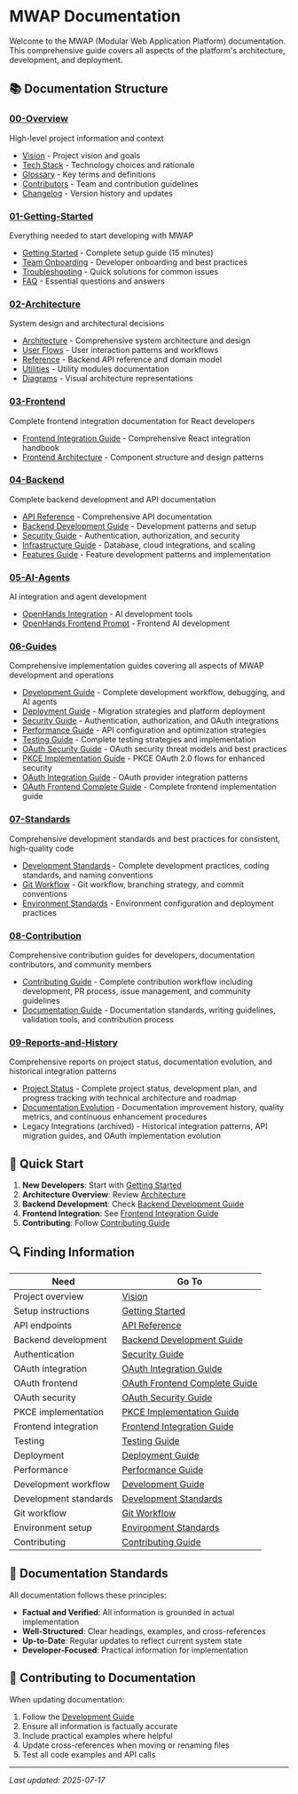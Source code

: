 # MWAP Documentation

Welcome to the MWAP (Modular Web Application Platform) documentation. This comprehensive guide covers all aspects of the platform's architecture, development, and deployment.

## 📚 Documentation Structure

### [00-Overview](./00-Overview/)
High-level project information and context
- [Vision](./00-Overview/vision.md) - Project vision and goals
- [Tech Stack](./00-Overview/tech-stack.md) - Technology choices and rationale
- [Glossary](./00-Overview/glossary.md) - Key terms and definitions
- [Contributors](./00-Overview/contributors.md) - Team and contribution guidelines
- [Changelog](./00-Overview/changelog.md) - Version history and updates

### [01-Getting-Started](./01-Getting-Started/)
Everything needed to start developing with MWAP
- [Getting Started](./01-Getting-Started/getting-started.md) - Complete setup guide (15 minutes)
- [Team Onboarding](./01-Getting-Started/team-onboarding.md) - Developer onboarding and best practices
- [Troubleshooting](./01-Getting-Started/troubleshooting.md) - Quick solutions for common issues
- [FAQ](./01-Getting-Started/faq.md) - Essential questions and answers

### [02-Architecture](./02-Architecture/)
System design and architectural decisions
- [Architecture](./02-Architecture/architecture.md) - Comprehensive system architecture and design
- [User Flows](./02-Architecture/user-flows.md) - User interaction patterns and workflows
- [Reference](./02-Architecture/reference.md) - Backend API reference and domain model
- [Utilities](./02-Architecture/utilities.md) - Utility modules documentation
- [Diagrams](./02-Architecture/diagrams/) - Visual architecture representations

### [03-Frontend](./03-Frontend/)
Complete frontend integration documentation for React developers
- [Frontend Integration Guide](./03-Frontend/frontend-guide.md) - Comprehensive React integration handbook
- [Frontend Architecture](./03-Frontend/architecture.md) - Component structure and design patterns

### [04-Backend](./04-Backend/)
Complete backend development and API documentation
- [API Reference](./04-Backend/api-reference.md) - Comprehensive API documentation
- [Backend Development Guide](./04-Backend/backend-guide.md) - Development patterns and setup
- [Security Guide](./04-Backend/security.md) - Authentication, authorization, and security
- [Infrastructure Guide](./04-Backend/infrastructure.md) - Database, cloud integrations, and scaling
- [Features Guide](./04-Backend/features.md) - Feature development patterns and implementation

### [05-AI-Agents](./05-AI-Agents/)
AI integration and agent development
- [OpenHands Integration](./05-AI-Agents/openhands-integration.md) - AI development tools
- [OpenHands Frontend Prompt](./05-AI-Agents/openhands-frontend-prompt.md) - Frontend AI development

### [06-Guides](./06-Guides/)
Comprehensive implementation guides covering all aspects of MWAP development and operations
- [Development Guide](./06-Guides/development-guide.md) - Complete development workflow, debugging, and AI agents
- [Deployment Guide](./06-Guides/deployment-guide.md) - Migration strategies and platform deployment
- [Security Guide](./06-Guides/security-guide.md) - Authentication, authorization, and OAuth integrations
- [Performance Guide](./06-Guides/performance-guide.md) - API configuration and optimization strategies
- [Testing Guide](./06-Guides/testing-guide.md) - Complete testing strategies and implementation
- [OAuth Security Guide](./06-Guides/oauth-security.md) - OAuth security threat models and best practices
- [PKCE Implementation Guide](./06-Guides/pkce-implementation-guide.md) - PKCE OAuth 2.0 flows for enhanced security
- [OAuth Integration Guide](./06-Guides/oauth-integration-guide.md) - OAuth provider integration patterns
- [OAuth Frontend Complete Guide](./06-Guides/oauth-frontend-complete-guide.md) - Complete frontend implementation guide

### [07-Standards](./07-Standards/)
Comprehensive development standards and best practices for consistent, high-quality code
- [Development Standards](./07-Standards/development-standards.md) - Complete development practices, coding standards, and naming conventions
- [Git Workflow](./07-Standards/git-workflow.md) - Git workflow, branching strategy, and commit conventions
- [Environment Standards](./07-Standards/environment-standards.md) - Environment configuration and deployment practices

### [08-Contribution](./08-Contribution/)
Comprehensive contribution guides for developers, documentation contributors, and community members
- [Contributing Guide](./08-Contribution/contributing-guide.md) - Complete contribution workflow including development, PR process, issue management, and community guidelines
- [Documentation Guide](./08-Contribution/documentation-guide.md) - Documentation standards, writing guidelines, validation tools, and contribution process

### [09-Reports-and-History](./09-Reports-and-History/)
Comprehensive reports on project status, documentation evolution, and historical integration patterns
- [Project Status](./09-Reports-and-History/project-status.md) - Complete project status, development plan, and progress tracking with technical architecture and roadmap
- [Documentation Evolution](./09-Reports-and-History/documentation-evolution.md) - Documentation improvement history, quality metrics, and continuous enhancement procedures
- Legacy Integrations (archived) - Historical integration patterns, API migration guides, and OAuth implementation evolution

## 🚀 Quick Start

1. **New Developers**: Start with [Getting Started](./01-Getting-Started/getting-started.md)
2. **Architecture Overview**: Review [Architecture](./02-Architecture/architecture.md)
3. **Backend Development**: Check [Backend Development Guide](./04-Backend/backend-guide.md)
4. **Frontend Integration**: See [Frontend Integration Guide](./03-Frontend/frontend-guide.md)
5. **Contributing**: Follow [Contributing Guide](./08-Contribution/contributing-guide.md)

## 🔍 Finding Information

| Need | Go To |
|------|-------|
| Project overview | [Vision](./00-Overview/vision.md) |
| Setup instructions | [Getting Started](./01-Getting-Started/getting-started.md) |
| API endpoints | [API Reference](./04-Backend/api-reference.md) |
| Backend development | [Backend Development Guide](./04-Backend/backend-guide.md) |
| Authentication | [Security Guide](./04-Backend/security.md) |
| OAuth integration | [OAuth Integration Guide](./06-Guides/oauth-integration-guide.md) |
| OAuth frontend | [OAuth Frontend Complete Guide](./06-Guides/oauth-frontend-complete-guide.md) |
| OAuth security | [OAuth Security Guide](./06-Guides/oauth-security.md) |
| PKCE implementation | [PKCE Implementation Guide](./06-Guides/pkce-implementation-guide.md) |
| Frontend integration | [Frontend Integration Guide](./03-Frontend/frontend-guide.md) |
| Testing | [Testing Guide](./06-Guides/testing-guide.md) |
| Deployment | [Deployment Guide](./06-Guides/deployment-guide.md) |
| Performance | [Performance Guide](./06-Guides/performance-guide.md) |
| Development workflow | [Development Guide](./06-Guides/development-guide.md) |
| Development standards | [Development Standards](./07-Standards/development-standards.md) |
| Git workflow | [Git Workflow](./07-Standards/git-workflow.md) |
| Environment setup | [Environment Standards](./07-Standards/environment-standards.md) |
| Contributing | [Contributing Guide](./08-Contribution/contributing-guide.md) |

## 📝 Documentation Standards

All documentation follows these principles:
- **Factual and Verified**: All information is grounded in actual implementation
- **Well-Structured**: Clear headings, examples, and cross-references
- **Up-to-Date**: Regular updates to reflect current system state
- **Developer-Focused**: Practical information for implementation

## 🤝 Contributing to Documentation

When updating documentation:
1. Follow the [Development Guide](./07-Standards/development-standards.md)
2. Ensure all information is factually accurate
3. Include practical examples where helpful
4. Update cross-references when moving or renaming files
5. Test all code examples and API calls

---
*Last updated: 2025-07-17*